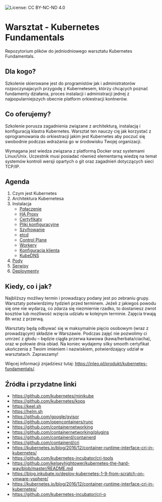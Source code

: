 ![License: CC BY-NC-ND 4.0](https://img.shields.io/badge/License-CC%20BY--NC--ND%204.0-lightgrey.svg)

# Warsztat - Kubernetes Fundamentals
Repozytorium plików do jedniodniowego warsztatu Kubernetes Fundamentals.

## Dla kogo?

Szkolenie skierowane jest do programistów jak i administratorów rozpoczynajacych przygodę z Kubernetesem, którzy chcących poznać fundamenty działania, proces instalacji i administracji jednej z najpopularniejszych obecnie platform orkiestracji kontnerów.

## Co oferujemy?

Szkolenie porusza zagadnienia związane z architekturą, instalacją i konfiguracją klastra Kubernetes. Warsztat ten nauczy cię jak korzystać z oprogramowania do orkiestracji jakim jest Kubernetes aby poczuć się swobodnie podczas wdrażania go w środowisku Twojej organizacji.

Wymagana jest wiedza związana z platformą Docker oraz systemami Linux/Unix. Uczestnik musi posiadać również elementarną wiedzę na temat systemów kontroli wersji opartych o git oraz zagadnień dotyczących sieci TCP/IP.

## Agenda

1. Czym jest Kubernetes
2. Architektura Kubernetesa
3. Instalacja 
    * [Połączenie](https://github.com/inleo-pl/Warsztat-Kubernetes-Fundamentals/blob/master/01-Polaczenie.md)
    * [HA Proxy](https://github.com/inleo-pl/Warsztat-Kubernetes-Fundamentals/blob/master/02-HAProxy.md)
    * [Certyfikaty](https://github.com/inleo-pl/Warsztat-Kubernetes-Fundamentals/blob/master/03-Certyfikaty.md)
    * [Pliki konfiguracyjne](https://github.com/inleo-pl/Warsztat-Kubernetes-Fundamentals/blob/master/04-Pliki-konfiguracyjne.md)
    * [Szyfrowanie](https://github.com/inleo-pl/Warsztat-Kubernetes-Fundamentals/blob/master/05-Szyfrowanie.md)
    * [etcd](https://github.com/inleo-pl/Warsztat-Kubernetes-Fundamentals/blob/master/06-Uruchomienie-etcd.md)
    * [Control Plane](https://github.com/inleo-pl/Warsztat-Kubernetes-Fundamentals/blob/master/07-Control-plane.md)
    * [Workery](https://github.com/inleo-pl/Warsztat-Kubernetes-Fundamentals/blob/master/08-Worker-Nodes.md)
    * [Konfiguracja klienta](https://github.com/inleo-pl/Warsztat-Kubernetes-Fundamentals/blob/master/09-Konfiguracja-klienta.md)
    * [KubeDNS](https://github.com/inleo-pl/Warsztat-Kubernetes-Fundamentals/blob/master/10-Kube-DNS.md)
4. [Pody](https://github.com/inleo-pl/Warsztat-Kubernetes-Fundamentals/blob/master/11-Pody.md)
5. [Serwisy](https://github.com/inleo-pl/Warsztat-Kubernetes-Fundamentals/blob/master/12-Serwisy.md)
6. [Deploymenty](https://github.com/inleo-pl/Warsztat-Kubernetes-Fundamentals/blob/master/13-Deployment.md)

## Kiedy, co i jak?

Najbliższy możliwy termin i prowadzący podany jest po zebraniu grupy. Warsztaty potwierdzimy tydzień przed terminem. Jeżeli z jakiegoś powodu się one nie wydarzą, co zdarza się niezmiernie rzadko, to dostaniesz zwrot kosztów lub możliwość wzięcia udziału w kolejnym terminie. Zajęcia trwają 8h wraz z przerwą.

Warsztaty będą odbywać się w maksymalnie pięcio osobowym (wraz z prowadzącym) składzie w Warszawie. Podczas zajęć nie pozwolimy ci umrzeć z głodu – będzie ciągła przerwa kawowa (kawa/herbata/ciacha), oraz w połowie dnia obiad. Na koniec wydajemy silky smooth certyfikat ukończenia z Twoim imieniem i nazwiskiem, potwierdzający udział w warsztatach. Zapraszamy!

Więcej informacji znjadziesz tutaj: https://inleo.pl/produkt/kubernetes-fundamentals/.

## Źródła i przydatne linki

 * https://github.com/kubernetes/minikube
 * https://github.com/kubernetes/kops
 * https://keel.sh
 * https://helm.sh
 * https://github.com/google/gvisor
 * https://github.com/opencontainers/runc
 * https://github.com/containernetworking
 * https://github.com/containernetworking/plugins
 * https://github.com/containerd/containerd
 * https://github.com/containerd/cri
 * https://kubernetes.io/blog/2016/12/container-runtime-interface-cri-in-kubernetes/
 * https://github.com/kubernetes-incubator/cri-tools
 * https://github.com/kelseyhightower/kubernetes-the-hard-way/blob/master/README.md 
 * https://blog.inkubate.io/deploy-kubernetes-1-9-from-scratch-on-vmware-vsphere/
 * https://kubernetes.io/blog/2016/12/container-runtime-interface-cri-in-kubernetes/
 * https://github.com/kubernetes-incubator/cri-o
